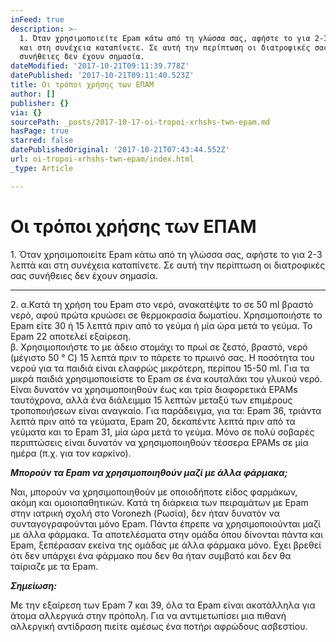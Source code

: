 ```yaml
---
inFeed: true
description: >-
  1. Όταν χρησιμοποιείτε Epam κάτω από τη γλώσσα σας, αφήστε το για 2-3 λεπτά
  και στη συνέχεια καταπίνετε. Σε αυτή την περίπτωση οι διατροφικές σας
  συνήθειες δεν έχουν σημασία.
dateModified: '2017-10-21T09:11:39.778Z'
datePublished: '2017-10-21T09:11:40.523Z'
title: Οι τρόποι χρήσης των ΕΠΑΜ
author: []
publisher: {}
via: {}
sourcePath: _posts/2017-10-17-oi-tropoi-xrhshs-twn-epam.md
hasPage: true
starred: false
datePublishedOriginal: '2017-10-21T07:43:44.552Z'
url: oi-tropoi-xrhshs-twn-epam/index.html
_type: Article

---
```

# Οι τρόποι χρήσης των ΕΠΑΜ

1\. Όταν χρησιμοποιείτε Epam κάτω από τη γλώσσα σας, αφήστε το για 2-3 λεπτά και στη συνέχεια καταπίνετε. Σε αυτή την περίπτωση οι διατροφικές σας συνήθειες δεν έχουν σημασία.

---

2\. α.Κατά τη χρήση του Epam στο νερό, ανακατέψτε το σε 50 ml βραστό νερό, αφού πρώτα κρυώσει σε θερμοκρασία δωματίου. Χρησιμοποιήστε το Epam είτε 30 ή 15 λεπτά πριν από το γεύμα ή μία ώρα μετά το γεύμα. Το Epam 22 αποτελεί εξαίρεση.   
β. Χρησιμοποιήστε το με άδειο στομάχι το πρωί σε ζεστό, βραστό, νερό (μέγιστο 50 ° C) 15 λεπτά πριν το πάρετε το πρωινό σας. Η ποσότητα του νερού για τα παιδιά είναι ελαφρώς μικρότερη, περίπου 15-50 ml. Για τα μικρά παιδιά χρησιμοποιείστε το Epam σε ένα κουταλάκι του γλυκού νερό. Είναι δυνατόν να χρησιμοποιηθούν έως και τρία διαφορετικά EPAMs ταυτόχρονα, αλλά ένα διάλειμμα 15 λεπτών μεταξύ των επιμέρους τροποποιήσεων είναι αναγκαίο. Για παράδειγμα, για τα: Epam 36, τριάντα λεπτά πριν από τα γεύματα, Epam 20, δεκαπέντε λεπτά πριν από τα γεύματα και το Epam 31, μία ώρα μετά το γεύμα. Μόνο σε πολύ σοβαρές περιπτώσεις είναι δυνατόν να χρησιμοποιηθούν τέσσερα EPAMs σε μία ημέρα (π.χ. για τον καρκίνο).

_**Μπορούν τα Epam να χρησιμοποιηθούν μαζί με άλλα φάρμακα;**_

Ναι, μπορούν να χρησιμοποιηθούν με οποιοδήποτε είδος φαρμάκων, ακόμη και ομοιοπαθητικών. Κατά τη διάρκεια των πειραμάτων με Epam στην ιατρική σχολή στο Voronezh (Ρωσία), δεν ήταν δυνατόν να συνταγογραφούνται μόνο Epam. Πάντα έπρεπε να χρησιμοποιούνται μαζί με άλλα φάρμακα. Τα αποτελέσματα στην ομάδα όπου δίνονται πάντα και Epam, ξεπέρασαν εκείνα της ομάδας με άλλα φάρμακα μόνο. Εχει βρεθεί ότι δεν υπάρχει ένα φάρμακο που δεν θα ήταν συμβατό και δεν θα ταίριαζε με τα Epam.

_**Σημείωση:**_

Με την εξαίρεση των Epam 7 και 39, όλα τα Epam είναι ακατάλληλα για άτομα αλλεργικά στην πρόπολη. Για να αντιμετωπίσει μια πιθανή αλλεργική αντίδραση πιείτε αμέσως ένα ποτήρι αφρώδους ασβεστίου.
